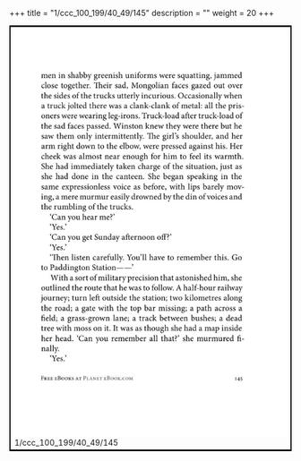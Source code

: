 +++
title = "1/ccc_100_199/40_49/145"
description = ""
weight = 20
+++

<table style="border:2px solid black;max-width:800px;max-height:800px;" 
><tr><td><img class="center-fit-jpg"
src="/jpg_/out_jpg_1984__145.jpg"  >1/ccc_100_199/40_49/145</img></td></tr></table>